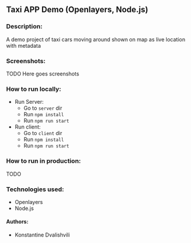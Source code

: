 ## Taxi APP Demo (Openlayers, Node.js)

### Description:
A demo project of taxi cars moving around shown on map as live location with 
metadata

### Screenshots:

TODO Here goes screenshots

### How to run locally:

* Run Server:
  * Go to `server` dir
  * Run `npm install`
  * Run `npm run start`
* Run client:
  * Go to `client` dir
  * Run `npm install`
  * Run `npm run start` 

### How to run in production:

TODO

### Technologies used:
* Openlayers
* Node.js

#### Authors:
* Konstantine Dvalishvili